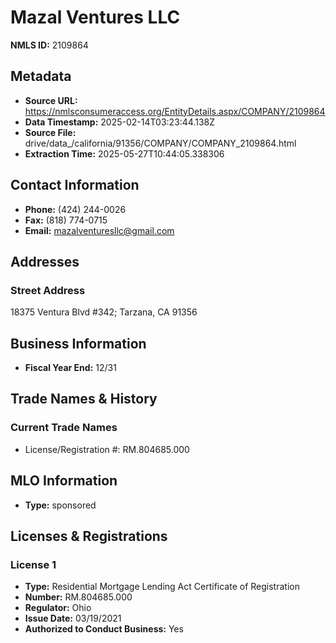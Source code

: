 # Mazal Ventures LLC

**NMLS ID:** 2109864

## Metadata
- **Source URL:** https://nmlsconsumeraccess.org/EntityDetails.aspx/COMPANY/2109864
- **Data Timestamp:** 2025-02-14T03:23:44.138Z
- **Source File:** drive/data_/california/91356/COMPANY/COMPANY_2109864.html
- **Extraction Time:** 2025-05-27T10:44:05.338306

## Contact Information
- **Phone:** (424) 244-0026
- **Fax:** (818) 774-0715
- **Email:** mazalventuresllc@gmail.com

## Addresses
### Street Address
18375 Ventura Blvd #342; Tarzana, CA 91356

## Business Information
- **Fiscal Year End:** 12/31

## Trade Names & History
### Current Trade Names
- License/Registration #: RM.804685.000

## MLO Information
- **Type:** sponsored

## Licenses & Registrations

### License 1
- **Type:** Residential Mortgage Lending Act Certificate of Registration
- **Number:** RM.804685.000
- **Regulator:** Ohio
- **Issue Date:** 03/19/2021
- **Authorized to Conduct Business:** Yes
